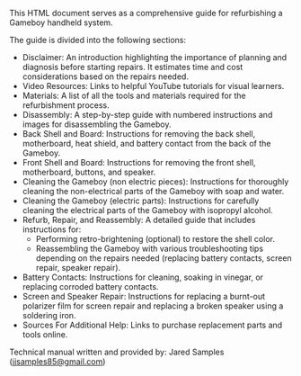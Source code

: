 This HTML document serves as a comprehensive guide for refurbishing a Gameboy handheld system.

The guide is divided into the following sections:

- Disclaimer: An introduction highlighting the importance of planning and diagnosis before starting repairs. It estimates time and cost considerations based on the repairs needed.
- Video Resources: Links to helpful YouTube tutorials for visual learners.
- Materials: A list of all the tools and materials required for the refurbishment process.
- Disassembly: A step-by-step guide with numbered instructions and images for disassembling the Gameboy.
- Back Shell and Board: Instructions for removing the back shell, motherboard, heat shield, and battery contact from the back of the Gameboy.
- Front Shell and Board: Instructions for removing the front shell, motherboard, buttons, and speaker.
- Cleaning the Gameboy (non electric pieces): Instructions for thoroughly cleaning the non-electrical parts of the Gameboy with soap and water.
- Cleaning the Gameboy (electric parts): Instructions for carefully cleaning the electrical parts of the Gameboy with isopropyl alcohol.
- Refurb, Repair, and Reassembly: A detailed guide that includes instructions for:
    - Performing retro-brightening (optional) to restore the shell color.
    - Reassembling the Gameboy with various troubleshooting tips depending on the repairs needed (replacing battery contacts, screen repair, speaker repair).
- Battery Contacts: Instructions for cleaning, soaking in vinegar, or replacing corroded battery contacts.
- Screen and Speaker Repair: Instructions for replacing a burnt-out polarizer film for screen repair and replacing a broken speaker using a soldering iron.
- Sources For Additional Help: Links to purchase replacement parts and tools online.

Technical manual written and provided by: Jared Samples (jjsamples85@gmail.com)
